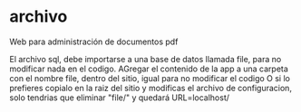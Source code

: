 # archivo
Web para administración de documentos pdf

El archivo sql, debe importarse a una base de datos llamada file, para no modificar nada en el codigo.
AGregar el contenido de la app a una carpeta con el nombre file, dentro del sitio, igual para no modificar el codigo
O si lo prefieres copialo en la raiz del sitio y modificas el archivo de configuracion, solo tendrias que eliminar "file/" y quedará URL=localhost/
